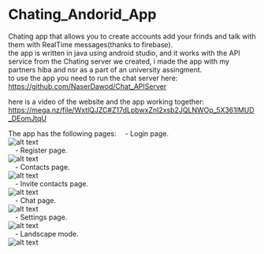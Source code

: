 # Chating_Andorid_App

Chating app that allows you to create accounts add your frinds and talk with them with RealTime messages(thanks to firebase).</br>
the app is written in java using android studio, and it works with the API service from the Chating server we created, i made the app with my partners hiba and nsr as a part of an university assingment.</br>
to use the app you need to run the chat server here: https://github.com/NaserDawod/Chat_APIServer </br>

here is a video of the website and the app working together: https://mega.nz/file/WxtlQJZC#Z17dLpbwxZnI2xsb2JQLNWOp_5X361lMUD_DEomJtqU </br>

The app has the following pages:
&emsp;- Login page.</br>
![alt text](https://github.com/NaserDawod/Chating_Andorid_App/blob/main/pages/login_page.png?raw=true)</br>
&emsp;- Register page.</br>
![alt text](https://github.com/NaserDawod/Chating_Andorid_App/blob/main/pages/register_page.png?raw=true)</br>
&emsp;- Contacts page.</br>
![alt text](https://github.com/NaserDawod/Chating_Andorid_App/blob/main/pages/contacts_page.png?raw=true)</br>
&emsp;- Invite contacts page.</br>
![alt text](https://github.com/NaserDawod/Chating_Andorid_App/blob/main/pages/addContact_page.png?raw=true)</br>
&emsp;- Chat page.</br>
![alt text](https://github.com/NaserDawod/Chating_Andorid_App/blob/main/pages/chat_page.png?raw=true)</br>
&emsp;- Settings page.</br>
![alt text](https://github.com/NaserDawod/Chating_Andorid_App/blob/main/pages/settings.png?raw=true)</br>
&emsp;- Landscape mode.</br>
![alt text](https://github.com/NaserDawod/Chating_Andorid_App/blob/main/pages/landscape.png?raw=true)</br>
